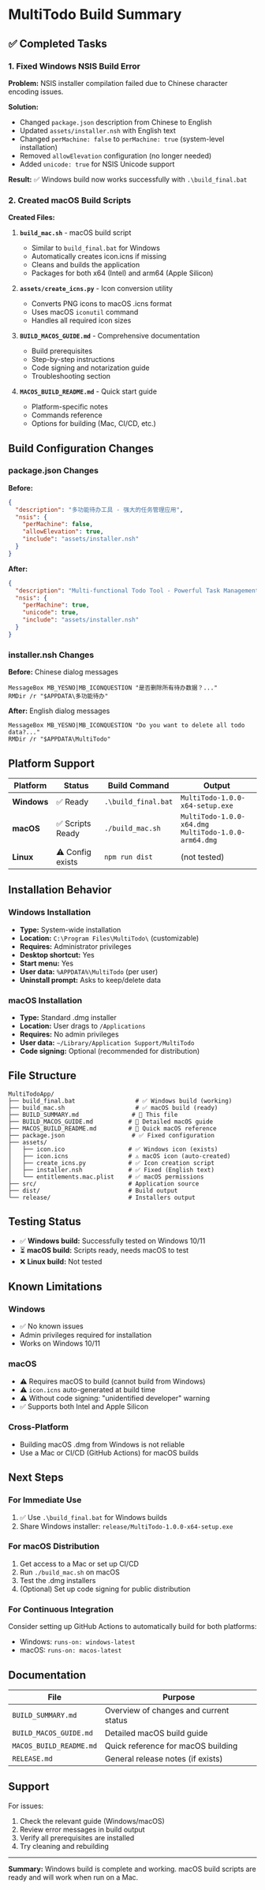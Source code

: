 # MultiTodo Build Summary

## ✅ Completed Tasks

### 1. Fixed Windows NSIS Build Error
**Problem:** NSIS installer compilation failed due to Chinese character encoding issues.

**Solution:**
- Changed `package.json` description from Chinese to English
- Updated `assets/installer.nsh` with English text
- Changed `perMachine: false` to `perMachine: true` (system-level installation)
- Removed `allowElevation` configuration (no longer needed)
- Added `unicode: true` for NSIS Unicode support

**Result:** ✅ Windows build now works successfully with `.\build_final.bat`

### 2. Created macOS Build Scripts
**Created Files:**

1. **`build_mac.sh`** - macOS build script
   - Similar to `build_final.bat` for Windows
   - Automatically creates icon.icns if missing
   - Cleans and builds the application
   - Packages for both x64 (Intel) and arm64 (Apple Silicon)
   
2. **`assets/create_icns.py`** - Icon conversion utility
   - Converts PNG icons to macOS .icns format
   - Uses macOS `iconutil` command
   - Handles all required icon sizes

3. **`BUILD_MACOS_GUIDE.md`** - Comprehensive documentation
   - Build prerequisites
   - Step-by-step instructions
   - Code signing and notarization guide
   - Troubleshooting section

4. **`MACOS_BUILD_README.md`** - Quick start guide
   - Platform-specific notes
   - Commands reference
   - Options for building (Mac, CI/CD, etc.)

## Build Configuration Changes

### package.json Changes

**Before:**
```json
{
  "description": "多功能待办工具 - 强大的任务管理应用",
  "nsis": {
    "perMachine": false,
    "allowElevation": true,
    "include": "assets/installer.nsh"
  }
}
```

**After:**
```json
{
  "description": "Multi-functional Todo Tool - Powerful Task Management Application",
  "nsis": {
    "perMachine": true,
    "unicode": true,
    "include": "assets/installer.nsh"
  }
}
```

### installer.nsh Changes

**Before:** Chinese dialog messages
```nsis
MessageBox MB_YESNO|MB_ICONQUESTION "是否删除所有待办数据？..."
RMDir /r "$APPDATA\多功能待办"
```

**After:** English dialog messages
```nsis
MessageBox MB_YESNO|MB_ICONQUESTION "Do you want to delete all todo data?..."
RMDir /r "$APPDATA\MultiTodo"
```

## Platform Support

| Platform | Status | Build Command | Output |
|----------|--------|---------------|--------|
| **Windows** | ✅ Ready | `.\build_final.bat` | `MultiTodo-1.0.0-x64-setup.exe` |
| **macOS** | ✅ Scripts Ready | `./build_mac.sh` | `MultiTodo-1.0.0-x64.dmg`<br>`MultiTodo-1.0.0-arm64.dmg` |
| **Linux** | ⚠️ Config exists | `npm run dist` | (not tested) |

## Installation Behavior

### Windows Installation
- **Type:** System-wide installation
- **Location:** `C:\Program Files\MultiTodo\` (customizable)
- **Requires:** Administrator privileges
- **Desktop shortcut:** Yes
- **Start menu:** Yes
- **User data:** `%APPDATA%\MultiTodo` (per user)
- **Uninstall prompt:** Asks to keep/delete data

### macOS Installation
- **Type:** Standard .dmg installer
- **Location:** User drags to `/Applications`
- **Requires:** No admin privileges
- **User data:** `~/Library/Application Support/MultiTodo`
- **Code signing:** Optional (recommended for distribution)

## File Structure

```
MultiTodoApp/
├── build_final.bat                 # ✅ Windows build (working)
├── build_mac.sh                    # ✅ macOS build (ready)
├── BUILD_SUMMARY.md               # 📄 This file
├── BUILD_MACOS_GUIDE.md          # 📄 Detailed macOS guide
├── MACOS_BUILD_README.md         # 📄 Quick macOS reference
├── package.json                   # ✅ Fixed configuration
├── assets/
│   ├── icon.ico                  # ✅ Windows icon (exists)
│   ├── icon.icns                 # ⚠️ macOS icon (auto-created)
│   ├── create_icns.py            # ✅ Icon creation script
│   ├── installer.nsh             # ✅ Fixed (English text)
│   └── entitlements.mac.plist    # ✅ macOS permissions
├── src/                          # Application source
├── dist/                         # Build output
└── release/                      # Installers output
```

## Testing Status

- ✅ **Windows build:** Successfully tested on Windows 10/11
- ⏳ **macOS build:** Scripts ready, needs macOS to test
- ❌ **Linux build:** Not tested

## Known Limitations

### Windows
- ✅ No known issues
- Admin privileges required for installation
- Works on Windows 10/11

### macOS
- ⚠️ Requires macOS to build (cannot build from Windows)
- ⚠️ `icon.icns` auto-generated at build time
- ⚠️ Without code signing: "unidentified developer" warning
- ✅ Supports both Intel and Apple Silicon

### Cross-Platform
- Building macOS .dmg from Windows is not reliable
- Use a Mac or CI/CD (GitHub Actions) for macOS builds

## Next Steps

### For Immediate Use
1. ✅ Use `.\build_final.bat` for Windows builds
2. Share Windows installer: `release/MultiTodo-1.0.0-x64-setup.exe`

### For macOS Distribution
1. Get access to a Mac or set up CI/CD
2. Run `./build_mac.sh` on macOS
3. Test the .dmg installers
4. (Optional) Set up code signing for public distribution

### For Continuous Integration
Consider setting up GitHub Actions to automatically build for both platforms:
- Windows: `runs-on: windows-latest`
- macOS: `runs-on: macos-latest`

## Documentation

| File | Purpose |
|------|---------|
| `BUILD_SUMMARY.md` | Overview of changes and current status |
| `BUILD_MACOS_GUIDE.md` | Detailed macOS build guide |
| `MACOS_BUILD_README.md` | Quick reference for macOS building |
| `RELEASE.md` | General release notes (if exists) |

## Support

For issues:
1. Check the relevant guide (Windows/macOS)
2. Review error messages in build output
3. Verify all prerequisites are installed
4. Try cleaning and rebuilding

---

**Summary:** Windows build is complete and working. macOS build scripts are ready and will work when run on a Mac.

